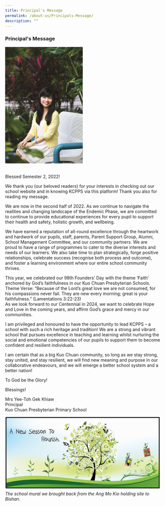 ```yaml
---
title: Principal's Message
permalink: /about-us/Principals-Message/
description: ""
---
```

### **Principal's Message**

<div class="container">
  <img src="/images/principal.jpg" style="width:50%" class="responsive-img">
</div>

<style>
	.container {
    text-align: left;
  }

  @media (max-width: 600px) {
    .container {
      text-align: center;
    }
  }
</style>

<br>
<p class="text">Blessed Semester 2, 2022!

We thank you (our beloved readers) for your interests in checking out our school website and in knowing KCPPS via this platform! Thank you also for reading my message.

We are now in the second half of 2022. As we continue to navigate the realities and changing landscape of the Endemic Phase, we are committed to continue to provide educational experiences for every pupil to support their health and safety, holistic growth, and wellbeing.

We have earned a reputation of all-round excellence through the heartwork and hardwork of our pupils, staff, parents, Parent Support Group, Alumni, School Management Committee, and our community partners. We are proud to have a range of programmes to cater to the diverse interests and needs of our learners. We also take time to plan strategically, forge positive relationships, celebrate success (recognise both process and outcome), and foster a learning environment where our entire school community thrives.

This year, we celebrated our 98th Founders’ Day with the theme ‘Faith’ anchored by God’s faithfulness in our Kuo Chuan Presbyterian Schools.<br>
Theme Verse: “Because of the Lord’s great love we are not consumed, for his compassions never fail. They are new every morning; great is your faithfulness.” (Lamentations 3:22-23)<br>
As we look forward to our Centennial in 2024, we want to celebrate Hope and Love in the coming years, and affirm God’s grace and mercy in our communities.

I am privileged and honoured to have the opportunity to lead KCPPS – a school with such a rich heritage and tradition! We are a strong and vibrant school that pursues excellence in teaching and learning whilst nurturing the social and emotional competencies of our pupils to support them to become confident and resilient individuals.

I am certain that as a big Kuo Chuan community, so long as we stay strong, stay united, and stay resilient, we will find new meaning and purpose in our collaborative endeavours, and we will emerge a better school system and a better nation!

To God be the Glory!

Blessings!

Mrs Yee-Toh Gek Khiaw<br>
Principal<br>
Kuo Chuan Presbyterian Primary School
	</div>
	


![](/images/A%20new%20season%20to%20flourish%20banner.png)
_The school mural we brought back from the Ang Mo Kio holding site to Bishan._